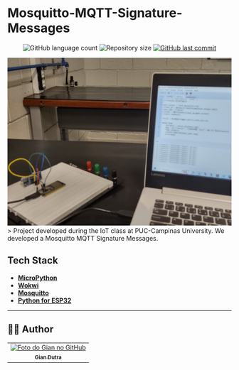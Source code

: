 # Mosquitto-MQTT-Signature-Messages

<p align="center">
  <img alt="GitHub language count" src="https://img.shields.io/github/languages/count/GianDutra/Mosquitto-MQTT-Signature-Messages?color=%2304D361">

  <img alt="Repository size" src="https://img.shields.io/github/repo-size/GianDutra/Mosquitto-MQTT-Signature-Messages">

   <a href="https://github.com/GianDutra/Upload.ai_front_end/commits/master">
    <img alt="GitHub last commit" src="https://img.shields.io/github/last-commit/GianDutra/Mosquitto-MQTT-Signature-Messages">
  </a>
  
</p>
<img src="./.github/1.png" alt="Mosquitto-MQTT-Signature-Messages" title="Mosquitto-MQTT-Signature-Messages">
> Project developed during the IoT class at PUC-Campinas University. We developed a Mosquitto MQTT Signature Messages.

## Tech Stack

- **[MicroPython](https://micropython.org/)**
- **[Wokwi](https://wokwi.com/)**
- **[Mosquitto](https://mosquitto.org/)**
- **[Python for ESP32](https://github.com/espressif/arduino-esp32)**


---


## 👨‍💼 Author

<table>
  <tr>
    <td align="center">
      <a href="#">
        <img src="https://github.com/GianDutra.png" width="100px;" alt="Foto do Gian no GitHub"/><br>
        <sub>
          <b>Gian Dutra</b>
        </sub>
      </a>
    </td>
  </tr>
</table>
